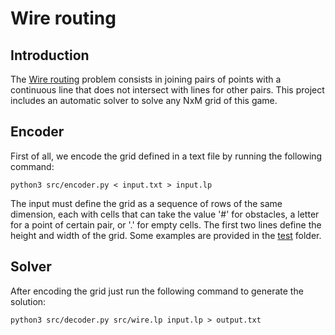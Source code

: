 # Wire routing

## Introduction

The [Wire routing](https://www.dc.fi.udc.es/~cabalar/kr/2019/ex2.html) problem consists in joining pairs of points with a continuous line that does not intersect with lines for other pairs. This project includes an automatic solver to solve any NxM grid of this game.

## Encoder

First of all, we encode the grid defined in a text file by running the following command:

```
python3 src/encoder.py < input.txt > input.lp
```

The input must define the grid as a sequence of rows of the same dimension, each with cells that can take the value '#' for obstacles, a letter for a point of certain pair, or '.' for empty cells. The first two lines define the height and width of the grid. Some examples are provided in the [test](test/) folder.

## Solver

After encoding the grid just run the following command to generate the solution:

```
python3 src/decoder.py src/wire.lp input.lp > output.txt
```
